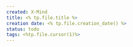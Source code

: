 ```yaml
---
created: X-Mind
title: <% tp.file.title %>
creation date: <% tp.file.creation_date() %> 
status: todo
tags: <%tp.file.cursor(1)%>
---
```

